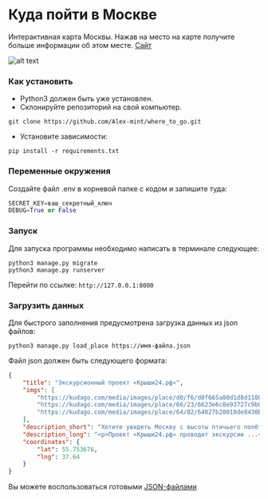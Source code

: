 # Куда пойти в Москве

Интерактивная карта Москвы. Нажав на место на карте получите больше информации об этом месте.  [Сайт](http://evv71.pythonanywhere.com/)

![alt text](example.gif)

### Как установить

- Python3 должен быть уже установлен.
- Склонируйте репозиторий на свой компьютер.
```commandline
git clone https://github.com/Alex-mint/where_to_go.git
```  
- Установите зависимости:
```commandline
pip install -r requirements.txt
```

### Переменные окружения

Создайте файл .env в корневой папке с кодом и запишите туда:
```python
SECRET_KEY=ваш_секретный_ключ
DEBUG=True or False 
```
### Запуск

Для запуска программы необходимо написать в терминале следующее:
```commandline
python3 manage.py migrate
python3 manage.py runserver
```
Перейти по ссылке: `http://127.0.0.1:8000`

### Загрузить данных

Для быстрого заполнения предусмотрена загрузка данных из json файлов:
```commandline
python3 manage.py load_place https://имя-файла.json
```
Файл json должен быть следующего формата:
```json
{
    "title": "Экскурсионный проект «Крыши24.рф»",
    "imgs": [
        "https://kudago.com/media/images/place/d0/f6/d0f665a80d1d8d110826ba797569df02.jpg",
        "https://kudago.com/media/images/place/66/23/6623e6c8e93727c9b0bb198972d9e9fa.jpg",
        "https://kudago.com/media/images/place/64/82/64827b20010de8430bfc4fb14e786c19.jpg",
    ],
    "description_short": "Хотите увидеть Москву с высоты птичьего полёта?",
    "description_long": "<p>Проект «Крыши24.рф» проводит экскурсии ...</p>",
    "coordinates": {
        "lat": 55.753676,
        "lng": 37.64
    }
}
```
Вы можете воспользоваться готовыми [JSON-файлами](https://github.com/devmanorg/where-to-go-places)
